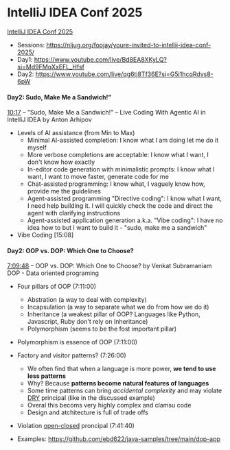 # IntelliJ IDEA Conf 2025

[IntelliJ IDEA Conf 2025](https://www.youtube.com/playlist?list=PLPZy-hmwOdEV1aAV4qqXkqde7OpjsVLfb)

* Sessions: https://nljug.org/foojay/youre-invited-to-intellij-idea-conf-2025/
* Day1: https://www.youtube.com/live/Bd8EA8XKyLQ?si=Md9FMqXxEFL_Hfsf
* Day2: https://www.youtube.com/live/qg6tj8Tf36E?si=G5i1hcqRdvs8-6pW

#### Day2: Sudo, Make Me a Sandwich!"
[10:17](https://www.youtube.com/live/qg6tj8Tf36E?t=617s) – "Sudo, Make Me a Sandwich!" – Live Coding With Agentic AI in IntelliJ IDEA by Anton Arhipov
* Levels of AI assistance (from Min to Max)
  * Minimal AI-assisted completion: I know what I am doing let me do it myself
  * More verbose completions are acceptable: I know what I want, I don't know how exactly
  * In-editor code generation with minimalistic prompts: I know what I want, I want to move faster, generate code for me
  * Chat-assisted programming: I know what, I vaguely know how, provide me the guidelines
  * Agent-assisted programming "Directive coding": I know what I want, I need help building it. I will quickly check the code and direct the agent with clarifying instructions
  * Agent-assisted application generation a.k.a. "Vibe coding": I have no idea how to but I want to build it - "sudo, make me a sandwich"
* Vibe Coding [15:08]

#### Day2: OOP vs. DOP: Which One to Choose?
[7:09:48](https://www.youtube.com/live/qg6tj8Tf36E?t=25788s) – OOP vs. DOP: Which One to Choose? by Venkat Subramaniam </br>
DOP - Data oriented programing
* Four pillars of OOP (7:11:00)
  * Abstration (a way to deal with complexity)
  * Incapsulation (a way to separate what we do from how we do it)
  * Inheritance (a weakest pillar of OOP? Languages like Python, Javascript, Ruby don't rely on Inheritance)
  * Polymorphism (seems to be the fost important pillar)
* Polymorphism is essence of OOP (7:11:00)
* Factory and visitor patterns? (7:26:00)
  * We often find that when a language is more power, **we tend to use less patterns**
  * Why? Because **patterns become natural features of languages**
  * Some time patterns can bring *accidental complexity* and may violate [DRY](https://en.wikipedia.org/wiki/Don%27t_repeat_yourself#:~:text=%22Don't%20repeat%20yourself%22,redundancy%20in%20the%20first%20place.) principal (like in the discussed example)
  * Overal this becoms very highly complex and clamsu code
  * Design and atchitecture is full of trade offs
 * Violation [open-closed](https://en.wikipedia.org/wiki/Open%E2%80%93closed_principle) proncipal (7:41:40)

* Examples: https://github.com/ebd622/java-samples/tree/main/dop-app



